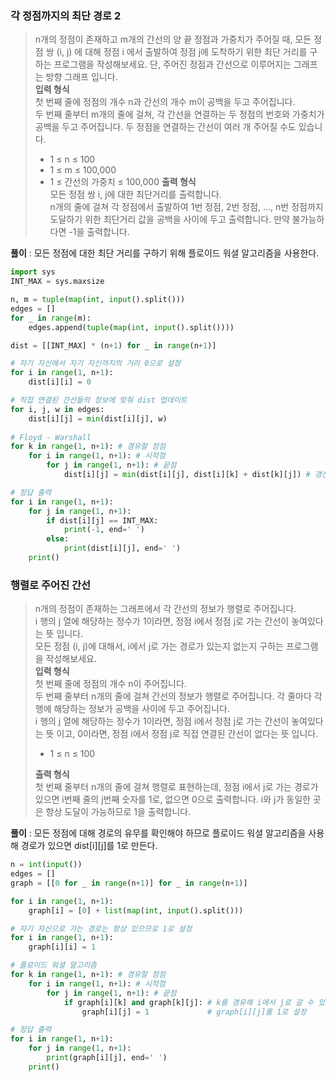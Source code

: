 
### 각 정점까지의 최단 경로 2
>n개의 정점이 존재하고 m개의 간선의 양 끝 정점과 가중치가 주어질 때, 모든 정점 쌍 (i, j) 에 대해 정점 i 에서 출발하여 정점 j에 도착하기 위한 최단 거리를 구하는 프로그램을 작성해보세요. 단, 주어진 정점과 간선으로 이루어지는 그래프는 방향 그래프 입니다.    
>**입력 형식**    
>첫 번째 줄에 정점의 개수 n과 간선의 개수 m이 공백을 두고 주어집니다.    
>두 번째 줄부터 m개의 줄에 걸쳐, 각 간선을 연결하는 두 정점의 번호와 가중치가 공백을 두고 주어집니다. 두 정점을 연결하는 간선이 여러 개 주어질 수도 있습니다.  
>* 1 ≤ n ≤ 100
>* 1 ≤ m ≤ 100,000
>* 1 ≤ 간선의 가중치 ≤ 100,000
>**출력 형식**    
>모든 정점 쌍 i, j에 대한 최단거리를 출력합니다.     
>n개의 줄에 걸쳐 각 정점에서 출발하여 1번 정점, 2번 정점, ..., n번 정점까지 도달하기 위한 최단거리 값을 공백을 사이에 두고 출력합니다. 만약 불가능하다면 -1을 출력합니다.    

**풀이** : 모든 정점에 대한 최단 거리를 구하기 위해 플로이드 워셜 알고리즘을 사용한다.

```python
import sys
INT_MAX = sys.maxsize

n, m = tuple(map(int, input().split()))
edges = []
for _ in range(m):
    edges.append(tuple(map(int, input().split())))

dist = [[INT_MAX] * (n+1) for _ in range(n+1)]

# 자기 자신에서 자기 자신까지의 거리 0으로 설정
for i in range(1, n+1):
    dist[i][i] = 0

# 직접 연결된 간선들의 정보에 맞춰 dist 업데이트
for i, j, w in edges:
    dist[i][j] = min(dist[i][j], w)
    
# Floyd - Warshall
for k in range(1, n+1): # 경유할 정점 
    for i in range(1, n+1): # 시작점
        for j in range(1, n+1): # 끝점
            dist[i][j] = min(dist[i][j], dist[i][k] + dist[k][j]) # 갱신

# 정답 출력
for i in range(1, n+1):
    for j in range(1, n+1):
        if dist[i][j] == INT_MAX:
            print(-1, end=' ')
        else:
            print(dist[i][j], end=' ')
    print()
```

### 행렬로 주어진 간선
>n개의 정점이 존재하는 그래프에서 각 간선의 정보가 행렬로 주어집니다.    
>i 행의 j 열에 해당하는 정수가 1이라면, 정점 i에서 정점 j로 가는 간선이 놓여있다는 뜻 입니다.    
>모든 정점 (i, j)에 대해서, i에서 j로 가는 경로가 있는지 없는지 구하는 프로그램을 작성해보세요.    
>**입력 형식**    
>첫 번째 줄에 정점의 개수 n이 주어집니다.    
>두 번째 줄부터 n개의 줄에 걸쳐 간선의 정보가 행렬로 주어집니다. 각 줄마다 각 행에 해당하는 정보가 공백을 사이에 두고 주어집니다.    
>i 행의 j 열에 해당하는 정수가 1이라면, 정점 i에서 정점 j로 가는 간선이 놓여있다는 뜻 이고, 0이라면, 정점 i에서 정점 j로 직접 연결된 간선이 없다는 뜻 입니다.   
>*  1 ≤ n ≤ 100
>
>**출력 형식**    
>첫 번째 줄부터 n개의 줄에 걸쳐 행렬로 표현하는데, 정점 i에서 j로 가는 경로가 있으면 i번째 줄의 j번째 숫자를 1로, 없으면 0으로 출력합니다. i와 j가 동일한 곳은 항상 도달이 가능하므로 1을 출력합니다.

**풀이** : 모든 정점에 대해 경로의 유무를 확인해야 하므로 플로이드 워셜 알고리즘을 사용해 경로가 있으면 dist[i][j]를 1로 만든다.

```python
n = int(input())
edges = []
graph = [[0 for _ in range(n+1)] for _ in range(n+1)]

for i in range(1, n+1):
    graph[i] = [0] + list(map(int, input().split()))

# 자기 자신으로 가는 경로는 항상 있으므로 1로 설정
for i in range(1, n+1):
    graph[i][i] = 1

# 플로이드 워셜 알고리즘
for k in range(1, n+1): # 경유할 정점
    for i in range(1, n+1): # 시작점
        for j in range(1, n+1): # 끝점
            if graph[i][k] and graph[k][j]: # k를 경유해 i에서 j로 갈 수 있다면
                graph[i][j] = 1             # graph[i][j]를 1로 설정

# 정답 출력
for i in range(1, n+1):
    for j in range(1, n+1):
        print(graph[i][j], end=' ')
    print()
```

